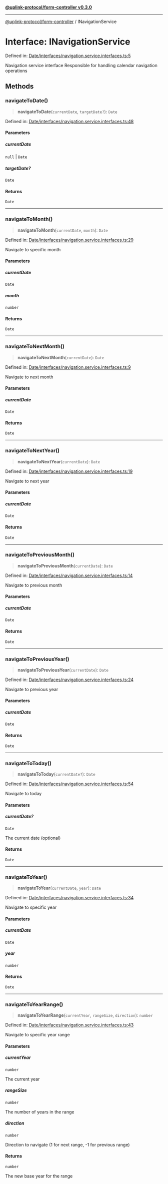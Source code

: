[**@uplink-protocol/form-controller v0.3.0**](../README.md)

***

[@uplink-protocol/form-controller](../globals.md) / INavigationService

# Interface: INavigationService

Defined in: [Date/interfaces/navigation.service.interfaces.ts:5](https://github.com/jmkcoder/uplink-protocol-calendar/blob/c7c94af75a3a7e438811c9ee3008f982792d2fb8/src/Date/interfaces/navigation.service.interfaces.ts#L5)

Navigation service interface
Responsible for handling calendar navigation operations

## Methods

### navigateToDate()

> **navigateToDate**(`currentDate`, `targetDate?`): `Date`

Defined in: [Date/interfaces/navigation.service.interfaces.ts:48](https://github.com/jmkcoder/uplink-protocol-calendar/blob/c7c94af75a3a7e438811c9ee3008f982792d2fb8/src/Date/interfaces/navigation.service.interfaces.ts#L48)

#### Parameters

##### currentDate

`null` | `Date`

##### targetDate?

`Date`

#### Returns

`Date`

***

### navigateToMonth()

> **navigateToMonth**(`currentDate`, `month`): `Date`

Defined in: [Date/interfaces/navigation.service.interfaces.ts:29](https://github.com/jmkcoder/uplink-protocol-calendar/blob/c7c94af75a3a7e438811c9ee3008f982792d2fb8/src/Date/interfaces/navigation.service.interfaces.ts#L29)

Navigate to specific month

#### Parameters

##### currentDate

`Date`

##### month

`number`

#### Returns

`Date`

***

### navigateToNextMonth()

> **navigateToNextMonth**(`currentDate`): `Date`

Defined in: [Date/interfaces/navigation.service.interfaces.ts:9](https://github.com/jmkcoder/uplink-protocol-calendar/blob/c7c94af75a3a7e438811c9ee3008f982792d2fb8/src/Date/interfaces/navigation.service.interfaces.ts#L9)

Navigate to next month

#### Parameters

##### currentDate

`Date`

#### Returns

`Date`

***

### navigateToNextYear()

> **navigateToNextYear**(`currentDate`): `Date`

Defined in: [Date/interfaces/navigation.service.interfaces.ts:19](https://github.com/jmkcoder/uplink-protocol-calendar/blob/c7c94af75a3a7e438811c9ee3008f982792d2fb8/src/Date/interfaces/navigation.service.interfaces.ts#L19)

Navigate to next year

#### Parameters

##### currentDate

`Date`

#### Returns

`Date`

***

### navigateToPreviousMonth()

> **navigateToPreviousMonth**(`currentDate`): `Date`

Defined in: [Date/interfaces/navigation.service.interfaces.ts:14](https://github.com/jmkcoder/uplink-protocol-calendar/blob/c7c94af75a3a7e438811c9ee3008f982792d2fb8/src/Date/interfaces/navigation.service.interfaces.ts#L14)

Navigate to previous month

#### Parameters

##### currentDate

`Date`

#### Returns

`Date`

***

### navigateToPreviousYear()

> **navigateToPreviousYear**(`currentDate`): `Date`

Defined in: [Date/interfaces/navigation.service.interfaces.ts:24](https://github.com/jmkcoder/uplink-protocol-calendar/blob/c7c94af75a3a7e438811c9ee3008f982792d2fb8/src/Date/interfaces/navigation.service.interfaces.ts#L24)

Navigate to previous year

#### Parameters

##### currentDate

`Date`

#### Returns

`Date`

***

### navigateToToday()

> **navigateToToday**(`currentDate?`): `Date`

Defined in: [Date/interfaces/navigation.service.interfaces.ts:54](https://github.com/jmkcoder/uplink-protocol-calendar/blob/c7c94af75a3a7e438811c9ee3008f982792d2fb8/src/Date/interfaces/navigation.service.interfaces.ts#L54)

Navigate to today

#### Parameters

##### currentDate?

`Date`

The current date (optional)

#### Returns

`Date`

***

### navigateToYear()

> **navigateToYear**(`currentDate`, `year`): `Date`

Defined in: [Date/interfaces/navigation.service.interfaces.ts:34](https://github.com/jmkcoder/uplink-protocol-calendar/blob/c7c94af75a3a7e438811c9ee3008f982792d2fb8/src/Date/interfaces/navigation.service.interfaces.ts#L34)

Navigate to specific year

#### Parameters

##### currentDate

`Date`

##### year

`number`

#### Returns

`Date`

***

### navigateToYearRange()

> **navigateToYearRange**(`currentYear`, `rangeSize`, `direction`): `number`

Defined in: [Date/interfaces/navigation.service.interfaces.ts:43](https://github.com/jmkcoder/uplink-protocol-calendar/blob/c7c94af75a3a7e438811c9ee3008f982792d2fb8/src/Date/interfaces/navigation.service.interfaces.ts#L43)

Navigate to specific year range

#### Parameters

##### currentYear

`number`

The current year

##### rangeSize

`number`

The number of years in the range

##### direction

`number`

Direction to navigate (1 for next range, -1 for previous range)

#### Returns

`number`

The new base year for the range
